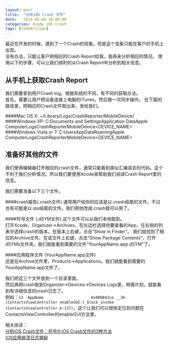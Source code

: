 ```yaml
---
layout: post  
title:  "分析iOS Crash 文件"  
date:   2014-06-04 18:00:00  
categories: Xcode iOS Crash  
tags: [CodeArtisan]
---
```


最近在开发的时候，遇到了一个Crash的现象。但是这个现象只能在客户的手机上出现。  
没有办法，只能让客户把相应的Crash Report给我，我再来分析相应的情况。
使用以下的步骤，可以让我们顺利的从Crash Report中分析到相关信息。

## 从手机上获取Crash Report
我们需要拿到用户Crash log。根据系统的不同，有不同的获取办法。  
首先，需要让用户把设备连接上电脑的iTunes，然后做一次同步操作。
在下面的路径里，把相应的Crash文件取出来，发给我们。

####Mac OS X:
~/Library/Logs/CrashReporter/MobileDevice/  
####Windows XP:
C:Documents and Settings<USERNAME>Application DataApple ComputerLogsCrashReporterMobileDevice<DEVICE_NAME>  
####Windows Vista or 7:
C:Users<USERNAME>AppDataRoamingApple ComputerLogsCrashReporterMobileDevice<DEVICE_NAME>  

## 准备好其他的文件
我们使用编辑器打开相应的crash文件，通常只能看到类似汇编语言的代码。这个不利于我们分析情况。所以我们要使用Xcode来帮助我们阅读Crash Report里的信息。  

我们需要准备以下三个文件。  

####crash报告(.crash文件)
通常用户给你的应该是以.crash结尾的文件。不过也有可能是以.ips结尾的文件。我们把他改成.crash就可以用了。  

####符号文件 (.dSYM文件)
这个文件可以从我们本地取到。  
打开Xcode，Organizer->Archives，在左边栏选择你要查看的App，在右侧的列表中选择crash的版本。在版本上右键，点击“Show in Finder”。 我们就找到了相应的Archive文件。在该文件上右键，点击“Show Package Contents”，打开dSYMs文件夹。我们就能看到需要的文件“YourAppName.app.dSYM”了。  

####应用程序文件 (YourAppName.app文件)  
还是在Archive文件里，Products->Applications。我们就能看到需要的YourAppName.app文件了。  
  
我们把这三个文件放到一个目录里面。  
然后再把crash拖到Organizer->Devices->Devices Logs里，稍等片刻，就能看到有详细信息的crash日志了。  
例如：`13  AppName                 	0x000843ce __36-[ContactsViewController enableGUI:]_block_invoke (ContactsViewController.m:137)`，这个让我们可以很快定位到问题在ContactsViewController的enableGUI方法里。  

相关阅读：  
[分析iOS Crash文件：符号化iOS Crash文件的3种方法](http://wufawei.com/2014/03/symbolicating-ios-crash-logs/)  
[iOS应用崩溃日志揭秘](http://www.raywenderlich.com/zh-hans/30818/ios%E5%BA%94%E7%94%A8%E5%B4%A9%E6%BA%83%E6%97%A5%E5%BF%97%E6%8F%AD%E7%A7%98)


